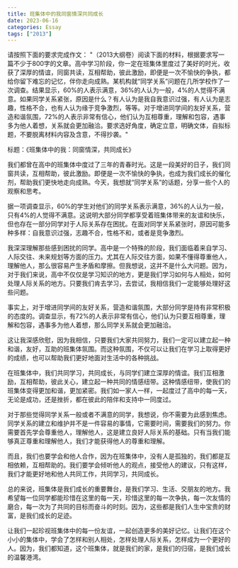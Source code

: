 ```yaml
---
title: 班集体中的我同窗情深共同成长
date: 2023-06-16
categories: Essay
tags: ["2013"]
---
```




请按照下面的要求完成作文：
"（2013大纲卷）阅读下面的材料，根据要求写一篇不少于800字的文章。高中学习阶段，你一定在班集体里度过了美好的时光，收获了深厚的情谊，同窗共读，互相帮助，彼此激励，即便是一次不愉快的争执，都给你留下难忘的记忆，伴你走向成熟。某机构就“同学关系”问题在几所学校作了一次调查。结果显示，60%的人表示满意，36%的人认为一般，4%的人觉得不满意。如果同学关系紧张，原因是什么？有人认为是我自我意识过强，有人认为是志趣，性格不合，也有人认为缘于竞争激烈，等等。对于增进同学间的友好关系，营造和谐氛围，72%的人表示非常有信心，他们认为互相尊重，理解和包容，遇事多为他人着想，关系就会更加融洽。要求选好角度，确定立意，明确文体，自拟标题，不要脱离材料内容及含意，不得抄袭。"

标题：《班集体中的我：同窗情深，共同成长》

我们都曾在高中的班集体中度过了三年的青春时光。这是一段美好的日子，我们同窗共读，互相帮助，彼此激励。即便是一次不愉快的争执，也成为我们成长的催化剂，帮助我们更快地走向成熟。今天，我想就“同学关系”的话题，分享一些个人的观察和思考。

据一项调查显示，60%的学生对他们的同学关系表示满意，36%的人认为一般，只有4%的人觉得不满意。这说明大部分同学都享受着班集体带来的友谊和快乐，但也存在一部分同学对于人际关系存在困扰。在面对同学关系紧张时，原因可能多种多样：自我意识过强，志趣不合，性格不和，或者是竞争激烈。

我深深理解那些感到困扰的同学。高中是一个特殊的阶段，我们面临着来自学习、人际交往、未来规划等方面的压力。尤其在人际交往方面，如果不懂得尊重他人，理解他人，那么很容易产生矛盾和摩擦。但我想说，这并不是什么大问题。因为，对于我们来说，高中不仅仅是学习知识的地方，更是我们学习如何与人相处，如何处理人际关系的地方。只要我们肯去学习，去尝试，我相信我们一定能够处理好这些问题。

事实上，对于增进同学间的友好关系，营造和谐氛围，大部分同学是持有非常积极的态度的。调查显示，有72%的人表示非常有信心，他们认为只要互相尊重，理解和包容，遇事多为他人着想，那么同学关系就会更加融洽。

这让我深感欣慰，因为我相信，只要我们大家共同努力，我们一定可以建立起一种和谐，友好，互助的班集体氛围。而这种氛围，不仅可以让我们在学习上取得更好的成绩，也可以帮助我们更好地面对生活中的各种挑战。

在班集体中，我们共同学习，共同成长，与同学们建立深厚的情谊。我们互相激励，互相帮助，彼此关心，建立起一种共同的情感纽带。这种情感纽带，使我们的班集体变得更加和谐，更加紧密。我们如一家人一样，一起度过了高中的每一天，无论是成功，还是挫折，都在彼此的陪伴和支持中一同度过。

对于那些觉得同学关系一般或者不满意的同学，我想说，你不需要为此感到焦虑。同学关系的建立和维护并不是一件容易的事情，它需要时间，需要我们的努力。你需要首先学会尊重他人，理解他人，这是建立良好人际关系的基础。只有当我们能够真正尊重和理解他人，我们才能获得他人的尊重和理解。

而且，我们也要学会和他人合作，因为在班集体中，没有人是孤独的，我们都是互相依赖，互相帮助的。我们要学会倾听他人的观点，接受他人的建议，只有这样，我们才能更好地和他人共同工作，共同学习，共同成长。

总的来说，班集体是我们成长的重要舞台，是我们学习、生活、交朋友的地方。我希望每一位同学都能珍惜在这里的每一天，珍惜这里的每一次争执，每一次友情的磨合，每一次为了共同的目标而奋斗的时刻。因为，这些都是我们人生中宝贵的财富，是我们成长的足迹。

让我们一起珍视班集体中的每一份友谊，一起创造更多的美好记忆。让我们在这个小小的集体中，学会了怎样和别人相处，怎样处理人际关系，怎样成为一个更好的人。因为，我们都知道，这个班集体，就是我们的家，是我们的归宿，是我们成长的温馨港湾。